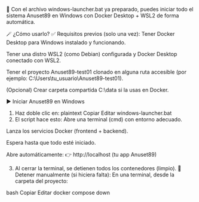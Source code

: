 🔹 Con el archivo windows-launcher.bat ya preparado, puedes iniciar todo el sistema Anuset89 en Windows con Docker Desktop + WSL2 de forma automática.

🪄 ¿Cómo usarlo?
✅ Requisitos previos (solo una vez):
Tener Docker Desktop para Windows instalado y funcionando.

Tener una distro WSL2 (como Debian) configurada y Docker Desktop conectado con WSL2.

Tener el proyecto Anuset89-test01 clonado en alguna ruta accesible (por ejemplo: C:\Users\tu_usuario\Anuset89-test01).

(Opcional) Crear carpeta compartida C:\data si la usas en Docker.

▶️ Iniciar Anuset89 en Windows
1. Haz doble clic en:
plaintext
Copiar
Editar
windows-launcher.bat
2. El script hace esto:
Abre una terminal (cmd) con entorno adecuado.

Lanza los servicios Docker (frontend + backend).

Espera hasta que todo esté iniciado.

Abre automáticamente:
👉 http://localhost (tu app Anuset89)

3. Al cerrar la terminal, se detienen todos los contenedores (limpio).
🛑 Detener manualmente (si hiciera falta):
En una terminal, desde la carpeta del proyecto:

bash
Copiar
Editar
docker compose down
